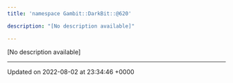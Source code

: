 ```yaml
---
title: 'namespace Gambit::DarkBit::@620'

description: "[No description available]"

---
```







[No description available]






-------------------------------

Updated on 2022-08-02 at 23:34:46 +0000